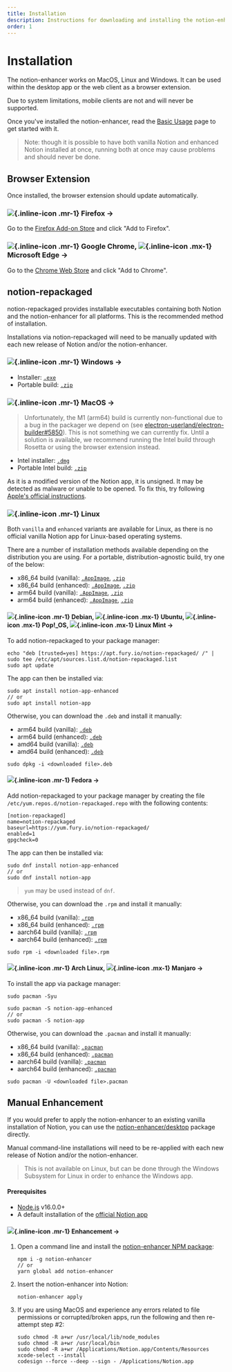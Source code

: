 ```yaml
---
title: Installation
description: Instructions for downloading and installing the notion-enhancer.
order: 1
---
```


# Installation

The notion-enhancer works on MacOS, Linux and Windows.
It can be used within the desktop app or the web client
as a browser extension.

Due to system limitations, mobile clients are not and
will never be supported.

Once you've installed the notion-enhancer, read the
[Basic Usage](./basic-usage.md) page to get started with it.

> Note: though it is possible to have both vanilla Notion
> and enhanced Notion installed at once, running both at
> once may cause problems and should never be done.

## Browser Extension

Once installed, the browser extension should
update automatically.

### ![](../assets/icons/firefox.svg){.inline-icon .mr-1} Firefox →

Go to the [Firefox Add-on Store](//todo) and click "Add to Firefox".

### ![](../assets/icons/chrome.svg){.inline-icon .mr-1} Google Chrome, ![](../assets/icons/edge.svg){.inline-icon .mx-1} Microsoft Edge →

Go to the [Chrome Web Store](//todo) and click "Add to Chrome".

## notion-repackaged

notion-repackaged provides installable executables containing
both Notion and the notion-enhancer for all platforms.
This is the recommended method of installation.

Installations via notion-repackaged will need to be manually
updated with each new release of Notion and/or the notion-enhancer.

### ![](../assets/icons/windows.svg){.inline-icon .mr-1} Windows →

- Installer: [`.exe`](//todo)
- Portable build: [`.zip`](//todo)

### ![](../assets/icons/apple.svg){.inline-icon .mr-1} MacOS →

> Unfortunately, the M1 (arm64) build is currently non-functional
> due to a bug in the packager we depend on
> (see [electron-userland/electron-builder#5850](https://github.com/electron-userland/electron-builder/issues/5850)).
> This is not something we can currently fix.
> Until a solution is available, we recommend running the
> Intel build through Rosetta or using the browser extension instead.

- Intel installer: [`.dmg`](//todo)
- Portable Intel build: [`.zip`](//todo)

As it is a modified version of the Notion app,
it is unsigned. It may be detected as malware or
unable to be opened. To fix this, try following
[Apple's official instructions](https://support.apple.com/en-us/HT202491).

### ![](../assets/icons/tux.svg){.inline-icon .mr-1} Linux

Both `vanilla` and `enhanced` variants are available for Linux,
as there is no official vanilla Notion app for Linux-based operating
systems.

There are a number of installation methods available depending on the
distribution you are using. For a portable, distribution-agnostic build,
try one of the below:

- x86_64 build (vanilla): [`.AppImage`](//todo), [`.zip`](//todo)
- x86_64 build (enhanced): [`.AppImage`](//todo), [`.zip`](//todo)
- arm64 build (vanilla): [`.AppImage`](//todo), [`.zip`](//todo)
- arm64 build (enhanced): [`.AppImage`](//todo), [`.zip`](//todo)

#### ![](../assets/icons/debian.svg){.inline-icon .mr-1} Debian, ![](../assets/icons/ubuntu.svg){.inline-icon .mx-1} Ubuntu, ![](../assets/icons/pop-os.png){.inline-icon .mx-1} Pop!\_OS, ![](../assets/icons/linux-mint.svg){.inline-icon .mx-1} Linux Mint →

To add notion-repackaged to your package manager:

```
echo "deb [trusted=yes] https://apt.fury.io/notion-repackaged/ /" | sudo tee /etc/apt/sources.list.d/notion-repackaged.list
sudo apt update
```

The app can then be installed via:

```
sudo apt install notion-app-enhanced
// or
sudo apt install notion-app
```

Otherwise, you can download the `.deb` and install it manually:

- arm64 build (vanilla): [`.deb`](//todo)
- arm64 build (enhanced): [`.deb`](//todo)
- amd64 build (vanilla): [`.deb`](//todo)
- amd64 build (enhanced): [`.deb`](//todo)

```
sudo dpkg -i <downloaded file>.deb
```

#### ![](../assets/icons/fedora.svg){.inline-icon .mr-1} Fedora →

Add notion-repackaged to your package manager by creating the file
`/etc/yum.repos.d/notion-repackaged.repo` with the following contents:

```
[notion-repackaged]
name=notion-repackaged
baseurl=https://yum.fury.io/notion-repackaged/
enabled=1
gpgcheck=0
```

The app can then be installed via:

```
sudo dnf install notion-app-enhanced
// or
sudo dnf install notion-app
```

> `yum` may be used instead of `dnf`.

Otherwise, you can download the `.rpm` and install it manually:

- x86_64 build (vanilla): [`.rpm`](//todo)
- x86_64 build (enhanced): [`.rpm`](//todo)
- aarch64 build (vanilla): [`.rpm`](//todo)
- aarch64 build (enhanced): [`.rpm`](//todo)

```
sudo rpm -i <downloaded file>.rpm
```

#### ![](../assets/icons/arch-linux.svg){.inline-icon .mr-1} Arch Linux, ![](../assets/icons/manjaro.svg){.inline-icon .mx-1} Manjaro →

To install the app via package manager:

```
sudo pacman -Syu

sudo pacman -S notion-app-enhanced
// or
sudo pacman -S notion-app
```

Otherwise, you can download the `.pacman` and install it manually:

- x86_64 build (vanilla): [`.pacman`](//todo)
- x86_64 build (enhanced): [`.pacman`](//todo)
- aarch64 build (vanilla): [`.pacman`](//todo)
- aarch64 build (enhanced): [`.pacman`](//todo)

```
sudo pacman -U <downloaded file>.pacman
```

## Manual Enhancement

If you would prefer to apply the notion-enhancer
to an existing vanilla installation of Notion,
you can use the [notion-enhancer/desktop](https://github.com/notion-enhancer/desktop)
package directly.

Manual command-line installations will need to be re-applied
with each new release of Notion and/or the notion-enhancer.

> This is not available on Linux, but can be done through
> the Windows Subsystem for Linux in order to enhance the
> Windows app.

#### Prerequisites

- [Node.js](https://nodejs.org/en/) v16.0.0+
- A default installation of the [official Notion app](https://www.notion.so/desktop)

#### ![](../assets/icons/npm.svg){.inline-icon .mr-1} Enhancement →

1. Open a command line and install the
   [notion-enhancer NPM package](https://www.npmjs.com/package/notion-enhancer):

   ```
   npm i -g notion-enhancer
   // or
   yarn global add notion-enhancer
   ```

2. Insert the notion-enhancer into Notion:

   ```
   notion-enhancer apply
   ```

3. If you are using MacOS and experience any errors related
   to file permissions or corrupted/broken apps, run the following
   and then re-attempt step #2:
   ```
   sudo chmod -R a+wr /usr/local/lib/node_modules
   sudo chmod -R a+wr /usr/local/bin
   sudo chmod -R a+wr /Applications/Notion.app/Contents/Resources
   xcode-select --install
   codesign --force --deep --sign - /Applications/Notion.app
   ```
